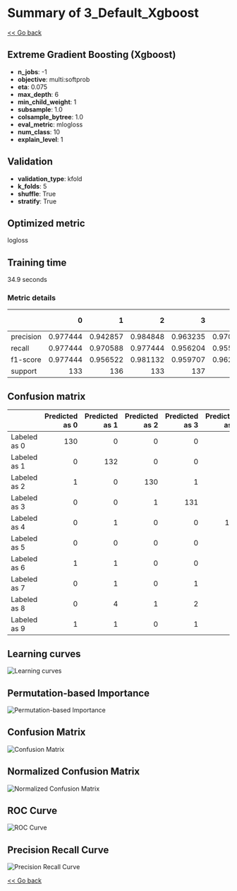 # Summary of 3_Default_Xgboost

[<< Go back](../README.md)


## Extreme Gradient Boosting (Xgboost)
- **n_jobs**: -1
- **objective**: multi:softprob
- **eta**: 0.075
- **max_depth**: 6
- **min_child_weight**: 1
- **subsample**: 1.0
- **colsample_bytree**: 1.0
- **eval_metric**: mlogloss
- **num_class**: 10
- **explain_level**: 1

## Validation
 - **validation_type**: kfold
 - **k_folds**: 5
 - **shuffle**: True
 - **stratify**: True

## Optimized metric
logloss

## Training time

34.9 seconds

### Metric details
|           |          0 |          1 |          2 |          3 |          4 |          5 |          6 |          7 |          8 |          9 |   accuracy |   macro avg |   weighted avg |   logloss |
|:----------|-----------:|-----------:|-----------:|-----------:|-----------:|-----------:|-----------:|-----------:|-----------:|-----------:|-----------:|------------:|---------------:|----------:|
| precision |   0.977444 |   0.942857 |   0.984848 |   0.963235 |   0.970149 |   0.94964  |   0.977778 |   0.97037  |   0.944882 |   0.919118 |   0.959911 |    0.960032 |       0.960012 |  0.141544 |
| recall    |   0.977444 |   0.970588 |   0.977444 |   0.956204 |   0.955882 |   0.970588 |   0.970588 |   0.977612 |   0.916031 |   0.925926 |   0.959911 |    0.959831 |       0.959911 |  0.141544 |
| f1-score  |   0.977444 |   0.956522 |   0.981132 |   0.959707 |   0.962963 |   0.96     |   0.97417  |   0.973978 |   0.930233 |   0.922509 |   0.959911 |    0.959866 |       0.959896 |  0.141544 |
| support   | 133        | 136        | 133        | 137        | 136        | 136        | 136        | 134        | 131        | 135        |   0.959911 | 1347        |    1347        |  0.141544 |


## Confusion matrix
|              |   Predicted as 0 |   Predicted as 1 |   Predicted as 2 |   Predicted as 3 |   Predicted as 4 |   Predicted as 5 |   Predicted as 6 |   Predicted as 7 |   Predicted as 8 |   Predicted as 9 |
|:-------------|-----------------:|-----------------:|-----------------:|-----------------:|-----------------:|-----------------:|-----------------:|-----------------:|-----------------:|-----------------:|
| Labeled as 0 |              130 |                0 |                0 |                0 |                2 |                1 |                0 |                0 |                0 |                0 |
| Labeled as 1 |                0 |              132 |                0 |                0 |                1 |                1 |                0 |                0 |                0 |                2 |
| Labeled as 2 |                1 |                0 |              130 |                1 |                0 |                0 |                1 |                0 |                0 |                0 |
| Labeled as 3 |                0 |                0 |                1 |              131 |                0 |                3 |                0 |                1 |                1 |                0 |
| Labeled as 4 |                0 |                1 |                0 |                0 |              130 |                0 |                1 |                0 |                1 |                3 |
| Labeled as 5 |                0 |                0 |                0 |                0 |                0 |              132 |                1 |                0 |                0 |                3 |
| Labeled as 6 |                1 |                1 |                0 |                0 |                0 |                1 |              132 |                0 |                1 |                0 |
| Labeled as 7 |                0 |                1 |                0 |                1 |                1 |                0 |                0 |              131 |                0 |                0 |
| Labeled as 8 |                0 |                4 |                1 |                2 |                0 |                0 |                0 |                1 |              120 |                3 |
| Labeled as 9 |                1 |                1 |                0 |                1 |                0 |                1 |                0 |                2 |                4 |              125 |

## Learning curves
![Learning curves](learning_curves.png)

## Permutation-based Importance
![Permutation-based Importance](permutation_importance.png)
## Confusion Matrix

![Confusion Matrix](confusion_matrix.png)


## Normalized Confusion Matrix

![Normalized Confusion Matrix](confusion_matrix_normalized.png)


## ROC Curve

![ROC Curve](roc_curve.png)


## Precision Recall Curve

![Precision Recall Curve](precision_recall_curve.png)



[<< Go back](../README.md)
